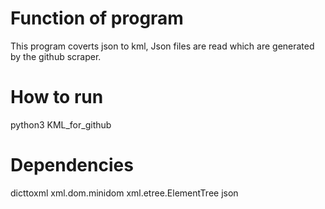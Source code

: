 Function of program
===================
This program coverts json to kml, Json files are read which 
are generated by the github scraper.

How to run
==========
python3 KML_for_github

Dependencies
============
dicttoxml
xml.dom.minidom
xml.etree.ElementTree
json
